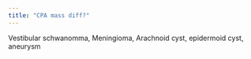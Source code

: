```yaml
---
title: "CPA mass diff?"
---
```

Vestibular schwanomma, Meningioma, Arachnoid cyst, epidermoid cyst, aneurysm

